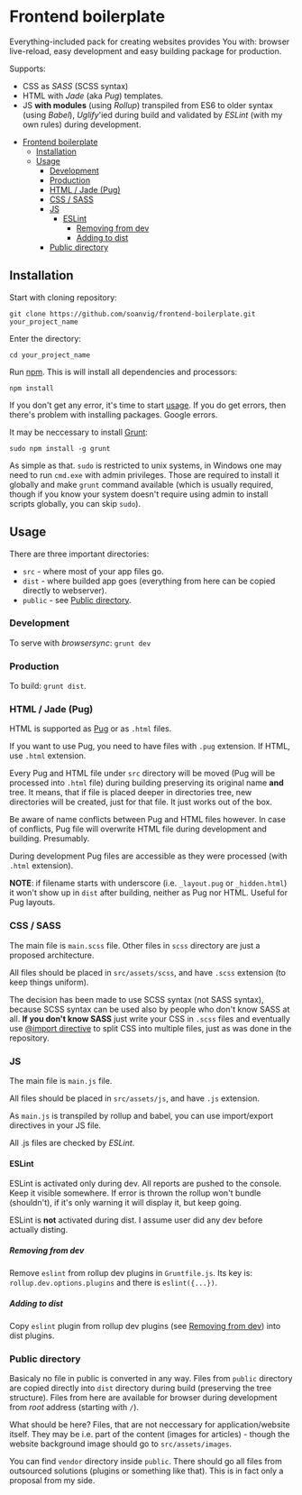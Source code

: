 # Frontend boilerplate

Everything-included pack for creating websites provides You with: browser live-reload, easy development and easy building package for production.

Supports:

- CSS as *SASS* (SCSS syntax)
- HTML with *Jade* (aka *Pug*) templates.
- JS **with modules** (using *Rollup*) transpiled from ES6 to older syntax (using *Babel*), *Uglify*'ied during build and validated by *ESLint* (with my own rules) during development.

<!-- TOC -->

- [Frontend boilerplate](#frontend-boilerplate)
    - [Installation](#installation)
    - [Usage](#usage)
        - [Development](#development)
        - [Production](#production)
        - [HTML / Jade (Pug)](#html--jade-pug)
        - [CSS / SASS](#css--sass)
        - [JS](#js)
            - [ESLint](#eslint)
                - [Removing from dev](#removing-from-dev)
                - [Adding to dist](#adding-to-dist)
        - [Public directory](#public-directory)

<!-- /TOC -->

## Installation

Start with cloning repository:

`git clone https://github.com/soanvig/frontend-boilerplate.git your_project_name`

Enter the directory:

`cd your_project_name`

Run [npm](https://www.npmjs.com/get-npm). This is will install all dependencies and processors:

`npm install`

If you don't get any error, it's time to start [usage](#usage).
If you do get errors, then there's problem with installing packages. Google errors.

It may be neccessary to install [Grunt](https://gruntjs.com/):

`sudo npm install -g grunt`

As simple as that. `sudo` is restricted to unix systems, in Windows one may need to run `cmd.exe` with admin privileges. Those are required to install it globally and make `grunt` command available (which is usually required, though if you know your system doesn't require using admin to install scripts globally, you can skip `sudo`).

## Usage

There are three important directories:

- `src` - where most of your app files go.
- `dist` - where builded app goes (everything from here can be copied directly to webserver).
- `public` - see [Public directory](#public-directory).

### Development

To serve with *browsersync*: `grunt dev`

### Production

To build: `grunt dist`.

### HTML / Jade (Pug)

HTML is supported as [Pug](https://pugjs.org/api/getting-started.html) or as `.html` files.

If you want to use Pug, you need to have files with `.pug` extension. If HTML, use `.html` extension.

Every Pug and HTML file under `src` directory will be moved (Pug will be processed into `.html` file) during building preserving its original name **and** tree. It means, that if file is placed deeper in directories tree, new directories will be created, just for that file. It just works out of the box.

Be aware of name conflicts between Pug and HTML files however. In case of conflicts, Pug file will overwrite HTML file during development and building. Presumably.

During development Pug files are accessible as they were processed (with `.html` extension).

**NOTE**: if filename starts with underscore (i.e. `_layout.pug` or `_hidden.html`) it won't show up in `dist` after building, neither as Pug nor HTML. Useful for Pug layouts.

### CSS / SASS

The main file is `main.scss` file. Other files in `scss` directory are just a proposed architecture.

All files should be placed in `src/assets/scss`, and have `.scss` extension (to keep things uniform).

The decision has been made to use SCSS syntax (not SASS syntax), because SCSS syntax can be used also by people who don't know SASS at all. **If you don't know SASS** just write your CSS in `.scss` files and eventually use [@import directive](http://sass-lang.com/guide) to split CSS into multiple files, just as was done in the repository.

### JS

The main file is `main.js` file.

All files should be placed in `src/assets/js`, and have `.js` extension.

As `main.js` is transpiled by rollup and babel, you can use import/export directives in your JS file.

All .js files are checked by *ESLint*.

#### ESLint

ESLint is activated only during dev. All reports are pushed to the console. Keep it visible somewhere. If error is thrown the rollup won't bundle (shouldn't), if it's only warning it will display it, but keep going.

ESLint is **not** activated during dist. I assume user did any dev before actually disting.

##### Removing from dev

Remove `eslint` from rollup dev plugins in `Gruntfile.js`. Its key is: `rollup.dev.options.plugins` and there is `eslint({...})`.

##### Adding to dist

Copy `eslint` plugin from rollup dev plugins (see [Removing from dev](#removing-from-dev)) into dist plugins.

### Public directory

Basicaly no file in public is converted in any way. Files from `public` directory are copied directly into `dist` directory during build (preserving the tree structure). Files from here are available for browser during development from *root* address (starting with `/`).

What should be here? Files, that are not neccessary for application/website itself.
They may be i.e. part of the content (images for articles) - though the website background image should go to `src/assets/images`.

You can find `vendor` directory inside `public`. There should go all files from outsourced solutions (plugins or something like that). This is in fact only a proposal from my side.